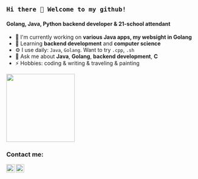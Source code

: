 ### <samp>Hi there 👋 Welcome to my github!</samp>

#### Golang, Java, Python backend developer & 21-school attendant

- 🔭 I'm currently working on **various Java apps, my websight in Golang**
- 🌱 Learning **backend development** and **computer science**
- ⚙️ I use daily: `Java`, `Golang`. Want to try `.cpp`, `.sh`
- 💬 Ask me about **Java**, **Golang**, **backend development**, **C**
- ⚡️ Hobbies: coding & writing & traveling & painting

<p>
  <img height="180em" src="https://github-readme-stats.vercel.app/api/top-langs/?username=rustem-spb&hide=swift,roff,php,Makefile,Cmake,python,shell,html,css,Assembly,dockerfile&langs_count=8&layout=compact&show_icons=true&hide_border=true&&count_private=true&include_all_commits=true" />
</p>

### Contact me:
[<img align="left" alt="Rustem Khu | LinkedIn" width="22px" src="https://cdn.jsdelivr.net/npm/simple-icons@v3/icons/linkedin.svg" />][linkedin]
[<img align="left" alt="Rustem Khu | Twitter" width="22px" src="https://cdn.jsdelivr.net/npm/simple-icons@v3/icons/twitter.svg" />][twitter]

[linkedin]: https://www.linkedin.com/in/rustem-spb//
[twitter]: https://twitter.com/rustemhus



<!--
**kukinpower/kukinpower** is a ✨ _special_ ✨ repository because its `README.md` (this file) appears on your GitHub profile.

Here are some ideas to get you started:

- 🔭 I’m currently working on ...
- 🌱 I’m currently learning ...
- 👯 I’m looking to collaborate on ...
- 🤔 I’m looking for help with ...
- 💬 Ask me about ...
- 📫 How to reach me: ...
- 😄 Pronouns: ...
- ⚡ Fun fact: ...
-->
